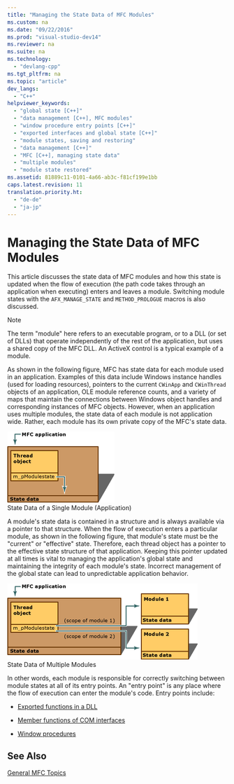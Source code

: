 ```yaml
---
title: "Managing the State Data of MFC Modules"
ms.custom: na
ms.date: "09/22/2016"
ms.prod: "visual-studio-dev14"
ms.reviewer: na
ms.suite: na
ms.technology: 
  - "devlang-cpp"
ms.tgt_pltfrm: na
ms.topic: "article"
dev_langs: 
  - "C++"
helpviewer_keywords: 
  - "global state [C++]"
  - "data management [C++], MFC modules"
  - "window procedure entry points [C++]"
  - "exported interfaces and global state [C++]"
  - "module states, saving and restoring"
  - "data management [C++]"
  - "MFC [C++], managing state data"
  - "multiple modules"
  - "module state restored"
ms.assetid: 81889c11-0101-4a66-ab3c-f81cf199e1bb
caps.latest.revision: 11
translation.priority.ht: 
  - "de-de"
  - "ja-jp"
---
```

# Managing the State Data of MFC Modules
This article discusses the state data of MFC modules and how this state is updated when the flow of execution (the path code takes through an application when executing) enters and leaves a module. Switching module states with the `AFX_MANAGE_STATE` and `METHOD_PROLOGUE` macros is also discussed.  
  
> [!NOTE]
>  The term "module" here refers to an executable program, or to a DLL (or set of DLLs) that operate independently of the rest of the application, but uses a shared copy of the MFC DLL. An ActiveX control is a typical example of a module.  
  
 As shown in the following figure, MFC has state data for each module used in an application. Examples of this data include Windows instance handles (used for loading resources), pointers to the current `CWinApp` and `CWinThread` objects of an application, OLE module reference counts, and a variety of maps that maintain the connections between Windows object handles and corresponding instances of MFC objects. However, when an application uses multiple modules, the state data of each module is not application wide. Rather, each module has its own private copy of the MFC's state data.  
  
 ![State data of a single module &#40;application&#41;](../vs140/media/vc387n1.gif "vc387N1")  
State Data of a Single Module (Application)  
  
 A module's state data is contained in a structure and is always available via a pointer to that structure. When the flow of execution enters a particular module, as shown in the following figure, that module's state must be the "current" or "effective" state. Therefore, each thread object has a pointer to the effective state structure of that application. Keeping this pointer updated at all times is vital to managing the application's global state and maintaining the integrity of each module's state. Incorrect management of the global state can lead to unpredictable application behavior.  
  
 ![State data of multiple modules](../vs140/media/vc387n2.gif "vc387N2")  
State Data of Multiple Modules  
  
 In other words, each module is responsible for correctly switching between module states at all of its entry points. An "entry point" is any place where the flow of execution can enter the module's code. Entry points include:  
  
-   [Exported functions in a DLL](../vs140/exported-dll-function-entry-points.md)  
  
-   [Member functions of COM interfaces](../vs140/com-interface-entry-points.md)  
  
-   [Window procedures](../vs140/window-procedure-entry-points.md)  
  
## See Also  
 [General MFC Topics](../vs140/general-mfc-topics.md)